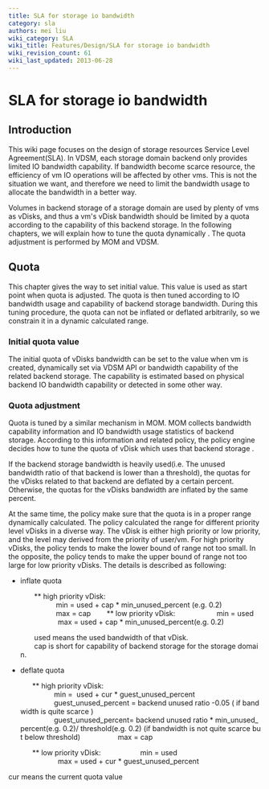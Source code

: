 ```yaml
---
title: SLA for storage io bandwidth
category: sla
authors: mei liu
wiki_category: SLA
wiki_title: Features/Design/SLA for storage io bandwidth
wiki_revision_count: 61
wiki_last_updated: 2013-06-28
---
```


# SLA for storage io bandwidth

## Introduction

This wiki page focuses on the design of storage resources Service Level Agreement(SLA). In VDSM, each storage domain backend only provides limited IO bandwidth capability. If bandwidth become scarce resource, the efficiency of vm IO operations will be affected by other vms. This is not the situation we want, and therefore we need to limit the bandwidth usage to allocate the bandwidth in a better way.

Volumes in backend storage of a storage domain are used by plenty of vms as vDisks, and thus a vm's vDisk bandwidth should be limited by a quota according to the capability of this backend storage. In the following chapters, we will explain how to tune the quota dynamically . The quota adjustment is performed by MOM and VDSM.

## Quota

This chapter gives the way to set initial value. This value is used as start point when quota is adjusted. The quota is then tuned according to IO bandwidth usage and capability of backend storage bandwidth. During this tuning procedure, the quota can not be inflated or deflated arbitrarily, so we constrain it in a dynamic calculated range.

### Initial quota value

The initial quota of vDisks bandwidth can be set to the value when vm is created, dynamically set via VDSM API or bandwidth capability of the related backend storage. The capability is estimated based on physical backend IO bandwidth capability or detected in some other way.

### Quota adjustment

Quota is tuned by a similar mechanism in MOM. MOM collects bandwidth capability information and IO bandwidth usage statistics of backend storage. According to this information and related policy, the policy engine decides how to tune the quota of vDisk which uses that backend storage .

If the backend storage bandwidth is heavily used(i.e. The unused bandwidth ratio of that backend is lower than a threshold), the quotas for the vDisks related to that backend are deflated by a certain percent. Otherwise, the quotas for the vDisks bandwidth are inflated by the same percent.

At the same time, the policy make sure that the quota is in a proper range dynamically calculated. The policy calculated the range for different priority level vDisks in a diverse way. The vDisk is either high priority or low priority, and the level may derived from the priority of user/vm. For high priority vDisks, the policy tends to make the lower bound of range not too small. In the opposite, the policy tends to make the upper bound of range not too large for low priority vDisks. The details is described as following:

*   inflate quota

             ** high priority vDisk: 
                        min = used + cap * min_unused_percent (e.g. 0.2)
                        max = cap
             ** low priority vDisk: 
                         min = used
                         max = used + cap * min_unused_percent(e.g. 0.2)

             used means the used bandwidth of that vDisk. 
             cap is short for capability of backend storage for the storage domain.

*   deflate quota

            ** high priority vDisk: 
                       min =  used + cur * guest_unused_percent 
                       guest_unused_percent = backend unused ratio -0.05 ( if bandwidth is quite scarce )
                       guest_unused_percent= backend unused ratio * min_unused_percent(e.g. 0.2)/ threshold(e.g. 0.2) (if bandwidth is not quite scarce but below threshold)
                        max = cap

            ** low priority vDisk: 
                        min = used
                         max = used + cur * guest_unused_percent 

cur means the current quota value
